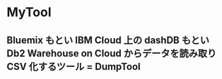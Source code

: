 # MyTool

## Bluemix もとい IBM Cloud 上の dashDB もとい Db2 Warehouse on Cloud からデータを読み取り CSV 化するツール = DumpTool 
